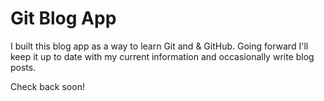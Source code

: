# Git Blog App

I built this blog app as a way to learn Git and & GitHub. Going forward I'll keep it up to date with my current information and occasionally write blog posts.

Check back soon!

